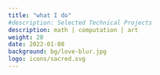 ```yaml
---
title: "what I do"
#description: Selected Technical Projects
description: math | computation | art
weight: 20
date: 2022-01-08
background: bg/love-blur.jpg
logo: icons/sacred.svg
---
```

